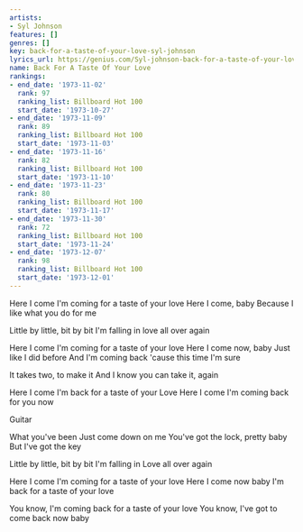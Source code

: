 ```yaml
---
artists:
- Syl Johnson
features: []
genres: []
key: back-for-a-taste-of-your-love-syl-johnson
lyrics_url: https://genius.com/Syl-johnson-back-for-a-taste-of-your-love-lyrics
name: Back For A Taste Of Your Love
rankings:
- end_date: '1973-11-02'
  rank: 97
  ranking_list: Billboard Hot 100
  start_date: '1973-10-27'
- end_date: '1973-11-09'
  rank: 89
  ranking_list: Billboard Hot 100
  start_date: '1973-11-03'
- end_date: '1973-11-16'
  rank: 82
  ranking_list: Billboard Hot 100
  start_date: '1973-11-10'
- end_date: '1973-11-23'
  rank: 80
  ranking_list: Billboard Hot 100
  start_date: '1973-11-17'
- end_date: '1973-11-30'
  rank: 72
  ranking_list: Billboard Hot 100
  start_date: '1973-11-24'
- end_date: '1973-12-07'
  rank: 98
  ranking_list: Billboard Hot 100
  start_date: '1973-12-01'
---
```

Here I come
I'm coming for a taste of your love
Here I come, baby
Because I like what you do for me

Little by little, bit by bit
I'm falling in love all over again

Here I come
I'm coming for a taste of your love
Here I come now, baby
Just like I did before
And I'm coming back
'cause this time I'm sure

It takes two, to make it
And I know you can take it, again

Here I come
I'm back for a taste of your Love
Here I come
I'm coming back for you now

Guitar

What you've been
Just come down on me
You've got the lock, pretty baby
But I've got the key

Little by little, bit by bit
I'm falling in Love all over again

Here I come
I'm coming for a taste of your love
Here I come now baby
I'm back for a taste of your love

You know, I'm coming back for a taste of your love
You know, I've got to come back now baby
